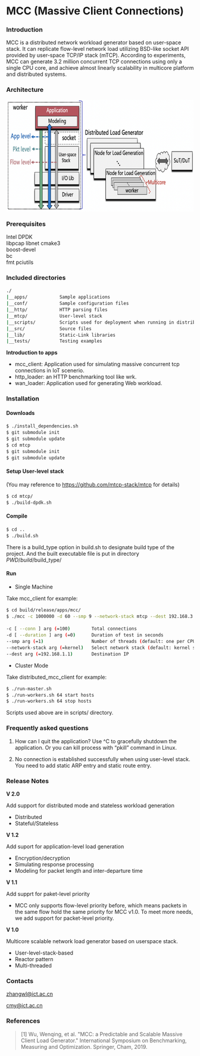 
# MCC (Massive Client Connections)

### Introduction

MCC is a distributed network workload generator based on user-space stack. It can replicate flow-level network load utilizing BSD-like socket API provided by user-space TCP/IP stack (mTCP). According to experiments, MCC can generate 3.2 million concurrent TCP connections using only a single CPU core, and achieve almost linearly scalability in multicore platform and distributed systems. 


### Architecture
 
 <img src="images/mcc_architecture_dis.png" width = "700" height = "300" alt="" align=center />


### Prerequisites
Intel DPDK   
libpcap
libnet
cmake3      
boost-devel      
bc      
fmt
pciutils      

### Included directories

```bash
./    
|__apps/			Sample applications      
|__conf/			Sample configuration files       
|__http/			HTTP parsing files      
|__mtcp/			User-level stack      
|__scripts/			Scripts used for deployment when running in distributed mode    
|__src/				Source files    
|__lib/				Static-Link libraries
|__tests/			Testing examples   
```

**Introduction to apps**

+ mcc_client: Application used for simulating massive concurrent tcp connections in IoT scenerio.
+ http_loader: an HTTP benchmarking tool like wrk.
+ wan_loader: Application used for generating Web workload.

### Installation

#### Downloads

```bash
$ ./install_dependencies.sh
$ git submodule init
$ git submodule update
$ cd mtcp
$ git submodule init
$ git submodule update
```
#### Setup User-level stack 

(You may reference to https://github.com/mtcp-stack/mtcp for details)

```bash
$ cd mtcp/
$ ./build-dpdk.sh
```

#### Compile
```bash
$ cd ..
$ ./build.sh
```
There is a build_type option in build.sh to designate build type of the project. And the built executable file is put in directory $PWD/build/$build_type/

#### Run

* Single Machine

Take mcc_client for example:
```bash
$ cd build/release/apps/mcc/
$ ./mcc -c 1000000 -d 60 --smp 9 --network-stack mtcp --dest 192.168.3.6

-c [ --conn ] arg (=100)		Total connections
-d [ --duration ] arg (=0)		Duration of test in seconds
--smp arg (=1)					Number of threads (default: one per CPU)
--network-stack arg (=kernel)	Select network stack (default: kernel stack)
--dest arg (=192.168.1.1)		Destination IP
```

* Cluster Mode

Take distributed_mcc_client for example:

```bash
$ ./run-master.sh
$ ./run-workers.sh 64 start hosts
$ ./run-workers.sh 64 stop hosts

```
Scripts used above are in scripts/ directory.

### Frequently asked questions

1. How can I quit the application?
Use ^C to gracefully shutdown the application. Or you can kill process with “pkill” command in Linux.

2. No connection is established successfully when using user-level stack.
You need to add static ARP entry and static route entry.

### Release Notes

**V 2.0**

Add support for distributed mode and stateless workload generation

+ Distributed
+ Stateful/Stateless

**V 1.2**

Add suport for application-level load generation

+ Encryption/decryption
+ Simulating response processing
+ Modeling for packet length and inter-departure time

**V 1.1**

Add supprt for paket-level priority

+ MCC only supports flow-level priority before, which means packets in the same flow hold the same priority for MCC v1.0. To meet more needs, we add support for packet-level priority.

**V 1.0**

Multicore scalable network load generator based on userspace stack.

+ User-level-stack-based
+ Reactor pattern
+ Multi-threaded

### Contacts

zhangwl@ict.ac.cn   

cmy@ict.ac.cn

### References
> [1] Wu, Wenqing, et al. "MCC: a Predictable and Scalable Massive Client Load Generator."  International Symposium on Benchmarking, Measuring and Optimization. Springer, Cham, 2019.

